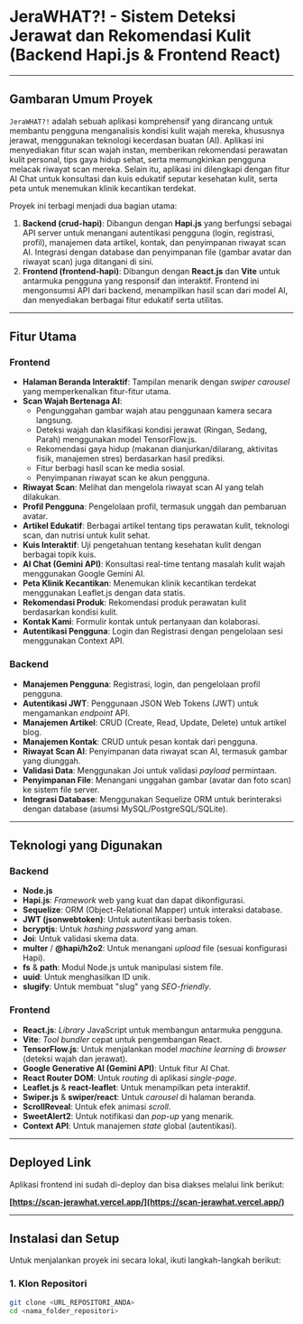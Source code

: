 # JeraWHAT?! - Sistem Deteksi Jerawat dan Rekomendasi Kulit (Backend Hapi.js & Frontend React)

---

## Gambaran Umum Proyek

`JeraWHAT?!` adalah sebuah aplikasi komprehensif yang dirancang untuk membantu pengguna menganalisis kondisi kulit wajah mereka, khususnya jerawat, menggunakan teknologi kecerdasan buatan (AI). Aplikasi ini menyediakan fitur scan wajah instan, memberikan rekomendasi perawatan kulit personal, tips gaya hidup sehat, serta memungkinkan pengguna melacak riwayat scan mereka. Selain itu, aplikasi ini dilengkapi dengan fitur AI Chat untuk konsultasi dan kuis edukatif seputar kesehatan kulit, serta peta untuk menemukan klinik kecantikan terdekat.

Proyek ini terbagi menjadi dua bagian utama:

1.  **Backend (crud-hapi)**: Dibangun dengan **Hapi.js** yang berfungsi sebagai API server untuk menangani autentikasi pengguna (login, registrasi, profil), manajemen data artikel, kontak, dan penyimpanan riwayat scan AI. Integrasi dengan database dan penyimpanan file (gambar avatar dan riwayat scan) juga ditangani di sini.
2.  **Frontend (frontend-hapi)**: Dibangun dengan **React.js** dan **Vite** untuk antarmuka pengguna yang responsif dan interaktif. Frontend ini mengonsumsi API dari backend, menampilkan hasil scan dari model AI, dan menyediakan berbagai fitur edukatif serta utilitas.

---

## Fitur Utama

### Frontend

- **Halaman Beranda Interaktif**: Tampilan menarik dengan _swiper carousel_ yang memperkenalkan fitur-fitur utama.
- **Scan Wajah Bertenaga AI**:
  - Pengunggahan gambar wajah atau penggunaan kamera secara langsung.
  - Deteksi wajah dan klasifikasi kondisi jerawat (Ringan, Sedang, Parah) menggunakan model TensorFlow.js.
  - Rekomendasi gaya hidup (makanan dianjurkan/dilarang, aktivitas fisik, manajemen stres) berdasarkan hasil prediksi.
  - Fitur berbagi hasil scan ke media sosial.
  - Penyimpanan riwayat scan ke akun pengguna.
- **Riwayat Scan**: Melihat dan mengelola riwayat scan AI yang telah dilakukan.
- **Profil Pengguna**: Pengelolaan profil, termasuk unggah dan pembaruan avatar.
- **Artikel Edukatif**: Berbagai artikel tentang tips perawatan kulit, teknologi scan, dan nutrisi untuk kulit sehat.
- **Kuis Interaktif**: Uji pengetahuan tentang kesehatan kulit dengan berbagai topik kuis.
- **AI Chat (Gemini API)**: Konsultasi real-time tentang masalah kulit wajah menggunakan Google Gemini AI.
- **Peta Klinik Kecantikan**: Menemukan klinik kecantikan terdekat menggunakan Leaflet.js dengan data statis.
- **Rekomendasi Produk**: Rekomendasi produk perawatan kulit berdasarkan kondisi kulit.
- **Kontak Kami**: Formulir kontak untuk pertanyaan dan kolaborasi.
- **Autentikasi Pengguna**: Login dan Registrasi dengan pengelolaan sesi menggunakan Context API.

### Backend

- **Manajemen Pengguna**: Registrasi, login, dan pengelolaan profil pengguna.
- **Autentikasi JWT**: Penggunaan JSON Web Tokens (JWT) untuk mengamankan _endpoint_ API.
- **Manajemen Artikel**: CRUD (Create, Read, Update, Delete) untuk artikel blog.
- **Manajemen Kontak**: CRUD untuk pesan kontak dari pengguna.
- **Riwayat Scan AI**: Penyimpanan data riwayat scan AI, termasuk gambar yang diunggah.
- **Validasi Data**: Menggunakan Joi untuk validasi _payload_ permintaan.
- **Penyimpanan File**: Menangani unggahan gambar (avatar dan foto scan) ke sistem file server.
- **Integrasi Database**: Menggunakan Sequelize ORM untuk berinteraksi dengan database (asumsi MySQL/PostgreSQL/SQLite).

---

## Teknologi yang Digunakan

### Backend

- **Node.js**
- **Hapi.js**: _Framework_ web yang kuat dan dapat dikonfigurasi.
- **Sequelize**: ORM (Object-Relational Mapper) untuk interaksi database.
- **JWT (jsonwebtoken)**: Untuk autentikasi berbasis token.
- **bcryptjs**: Untuk _hashing password_ yang aman.
- **Joi**: Untuk validasi skema data.
- **multer** / **@hapi/h2o2**: Untuk menangani _upload_ file (sesuai konfigurasi Hapi).
- **fs** & **path**: Modul Node.js untuk manipulasi sistem file.
- **uuid**: Untuk menghasilkan ID unik.
- **slugify**: Untuk membuat "slug" yang _SEO-friendly_.

### Frontend

- **React.js**: _Library_ JavaScript untuk membangun antarmuka pengguna.
- **Vite**: _Tool bundler_ cepat untuk pengembangan React.
- **TensorFlow.js**: Untuk menjalankan model _machine learning_ di _browser_ (deteksi wajah dan jerawat).
- **Google Generative AI (Gemini API)**: Untuk fitur AI Chat.
- **React Router DOM**: Untuk _routing_ di aplikasi _single-page_.
- **Leaflet.js** & **react-leaflet**: Untuk menampilkan peta interaktif.
- **Swiper.js** & **swiper/react**: Untuk _carousel_ di halaman beranda.
- **ScrollReveal**: Untuk efek animasi _scroll_.
- **SweetAlert2**: Untuk notifikasi dan _pop-up_ yang menarik.
- **Context API**: Untuk manajemen _state_ global (autentikasi).

---

## Deployed Link

Aplikasi frontend ini sudah di-deploy dan bisa diakses melalui link berikut:

**[https://scan-jerawhat.vercel.app/](https://scan-jerawhat.vercel.app/)**

---

## Instalasi dan Setup

Untuk menjalankan proyek ini secara lokal, ikuti langkah-langkah berikut:

### 1. Klon Repositori

```bash
git clone <URL_REPOSITORI_ANDA>
cd <nama_folder_repositori>
```
